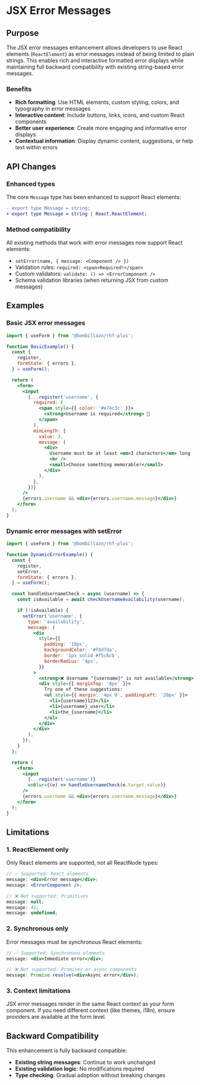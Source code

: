 # JSX Error Messages

## Purpose

The JSX error messages enhancement allows developers to use React elements (`ReactElement`) as error messages instead of being limited to plain strings. This enables rich and interactive formatted error displays while maintaining full backward compatibility with existing string-based error messages.

### Benefits

- **Rich formatting**: Use HTML elements, custom styling, colors, and typography in error messages
- **Interactive content**: Include buttons, links, icons, and custom React components
- **Better user experience**: Create more engaging and informative error displays
- **Contextual information**: Display dynamic content, suggestions, or help text within errors

## API Changes

### Enhanced types

The core `Message` type has been enhanced to support React elements:

```diff
- export type Message = string;
+ export type Message = string | React.ReactElement;
```

### Method compatibility

All existing methods that work with error messages now support React elements:

- `setError(name, { message: <Component /> })`
- Validation rules: `required: <span>Required!</span>`
- Custom validators: `validate: () => <ErrorComponent />`
- Schema validation libraries (when returning JSX from custom messages)

## Examples

### Basic JSX error messages

```jsx
import { useForm } from '@bombillazo/rhf-plus';

function BasicExample() {
  const {
    register,
    formState: { errors },
  } = useForm();

  return (
    <form>
      <input
        {...register('username', {
          required: (
            <span style={{ color: '#e74c3c' }}>
              <strong>Username is required</strong> 📝
            </span>
          ),
          minLength: {
            value: 3,
            message: (
              <div>
                Username must be at least <em>3 characters</em> long
                <br />
                <small>Choose something memorable!</small>
              </div>
            ),
          },
        })}
      />
      {errors.username && <div>{errors.username.message}</div>}
    </form>
  );
}
```

### Dynamic error messages with setError

```jsx
import { useForm } from '@bombillazo/rhf-plus';

function DynamicErrorExample() {
  const {
    register,
    setError,
    formState: { errors },
  } = useForm();

  const handleUsernameCheck = async (username) => {
    const isAvailable = await checkUsernameAvailability(username);

    if (!isAvailable) {
      setError('username', {
        type: 'availability',
        message: (
          <div
            style={{
              padding: '10px',
              backgroundColor: '#f8d7da',
              border: '1px solid #f5c6cb',
              borderRadius: '4px',
            }}
          >
            <strong>❌ Username "{username}" is not available</strong>
            <div style={{ marginTop: '8px' }}>
              Try one of these suggestions:
              <ul style={{ margin: '4px 0', paddingLeft: '20px' }}>
                <li>{username}123</li>
                <li>{username}_user</li>
                <li>the_{username}</li>
              </ul>
            </div>
          </div>
        ),
      });
    }
  };

  return (
    <form>
      <input
        {...register('username')}
        onBlur={(e) => handleUsernameCheck(e.target.value)}
      />
      {errors.username && <div>{errors.username.message}</div>}
    </form>
  );
}
```

## Limitations

### 1. ReactElement only

Only React elements are supported, not all ReactNode types:

```jsx
// ✅ Supported: React elements
message: <div>Error message</div>;
message: <ErrorComponent />;

// ❌ Not supported: Primitives
message: null;
message: 42;
message: undefined;
```

### 2. Synchronous only

Error messages must be synchronous React elements:

```jsx
// ✅ Supported: Synchronous elements
message: <div>Immediate error</div>;

// ❌ Not supported: Promises or async components
message: Promise.resolve(<div>Async error</div>);
```

### 3. Context limitations

JSX error messages render in the same React context as your form component. If you need different context (like themes, i18n), ensure providers are available at the form level.

## Backward Compatibility

This enhancement is fully backward compatible:

- **Existing string messages**: Continue to work unchanged
- **Existing validation logic**: No modifications required
- **Type checking**: Gradual adoption without breaking changes
